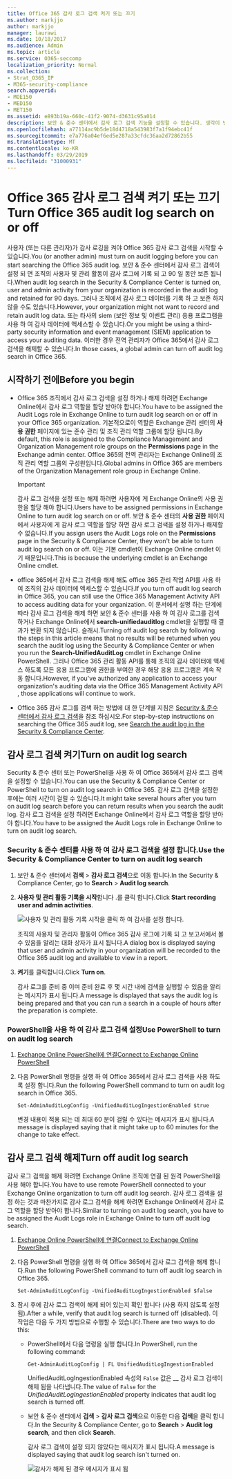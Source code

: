 ```yaml
---
title: Office 365 감사 로그 검색 켜기 또는 끄기
ms.author: markjjo
author: markjjo
manager: laurawi
ms.date: 10/18/2017
ms.audience: Admin
ms.topic: article
ms.service: O365-seccomp
localization_priority: Normal
ms.collection:
- Strat_O365_IP
- M365-security-compliance
search.appverid:
- MOE150
- MED150
- MET150
ms.assetid: e893b19a-660c-41f2-9074-d3631c95a014
description: 보안 & 준수 센터에서 감사 로그 검색 기능을 설정할 수 있습니다. 생각이 변경 되 면 언제 든 지 설정을 해제할 수 있습니다. 감사 로그 검색이 해제 되 면 관리자가 조직의 사용자 및 관리자 활동에 대 한 Office 365 감사 로그를 검색할 수 없습니다.
ms.openlocfilehash: a77114ac9b5de18d4718a543983f7a1f94ebc41f
ms.sourcegitcommit: e7a776a04ef6ed5e287a33cfdc36aa2d72862b55
ms.translationtype: MT
ms.contentlocale: ko-KR
ms.lasthandoff: 03/29/2019
ms.locfileid: "31000931"
---
```

# <a name="turn-office-365-audit-log-search-on-or-off"></a><span data-ttu-id="658cf-105">Office 365 감사 로그 검색 켜기 또는 끄기</span><span class="sxs-lookup"><span data-stu-id="658cf-105">Turn Office 365 audit log search on or off</span></span>

<span data-ttu-id="658cf-106">사용자 (또는 다른 관리자)가 감사 로깅을 켜야 Office 365 감사 로그 검색을 시작할 수 있습니다.</span><span class="sxs-lookup"><span data-stu-id="658cf-106">You (or another admin) must turn on audit logging before you can start searching the Office 365 audit log.</span></span> <span data-ttu-id="658cf-107">보안 & 준수 센터에서 감사 로그 검색이 설정 되 면 조직의 사용자 및 관리 활동이 감사 로그에 기록 되 고 90 일 동안 보존 됩니다.</span><span class="sxs-lookup"><span data-stu-id="658cf-107">When audit log search in the Security & Compliance Center is turned on, user and admin activity from your organization is recorded in the audit log and retained for 90 days.</span></span> <span data-ttu-id="658cf-108">그러나 조직에서 감사 로그 데이터를 기록 하 고 보존 하지 않을 수도 있습니다.</span><span class="sxs-lookup"><span data-stu-id="658cf-108">However, your organization might not want to record and retain audit log data.</span></span> <span data-ttu-id="658cf-109">또는 타사의 siem (보안 정보 및 이벤트 관리) 응용 프로그램을 사용 하 여 감사 데이터에 액세스할 수 있습니다.</span><span class="sxs-lookup"><span data-stu-id="658cf-109">Or you might be using a third-party security information and event management (SIEM) application to access your auditing data.</span></span> <span data-ttu-id="658cf-110">이러한 경우 전역 관리자가 Office 365에서 감사 로그 검색을 해제할 수 있습니다.</span><span class="sxs-lookup"><span data-stu-id="658cf-110">In those cases, a global admin can turn off audit log search in Office 365.</span></span>
  
## <a name="before-you-begin"></a><span data-ttu-id="658cf-111">시작하기 전에</span><span class="sxs-lookup"><span data-stu-id="658cf-111">Before you begin</span></span>

- <span data-ttu-id="658cf-112">Office 365 조직에서 감사 로그 검색을 설정 하거나 해제 하려면 Exchange Online에서 감사 로그 역할을 할당 받아야 합니다.</span><span class="sxs-lookup"><span data-stu-id="658cf-112">You have to be assigned the Audit Logs role in Exchange Online to turn audit log search on or off in your Office 365 organization.</span></span> <span data-ttu-id="658cf-113">기본적으로이 역할은 Exchange 관리 센터의 **사용 권한** 페이지에 있는 준수 관리 및 조직 관리 역할 그룹에 할당 됩니다.</span><span class="sxs-lookup"><span data-stu-id="658cf-113">By default, this role is assigned to the Compliance Management and Organization Management role groups on the **Permissions** page in the Exchange admin center.</span></span> <span data-ttu-id="658cf-114">Office 365의 전역 관리자는 Exchange Online의 조직 관리 역할 그룹의 구성원입니다.</span><span class="sxs-lookup"><span data-stu-id="658cf-114">Global admins in Office 365 are members of the Organization Management role group in Exchange Online.</span></span> 
    
    > [!IMPORTANT]
    > <span data-ttu-id="658cf-115">감사 로그 검색을 설정 또는 해제 하려면 사용자에 게 Exchange Online의 사용 권한을 할당 해야 합니다.</span><span class="sxs-lookup"><span data-stu-id="658cf-115">Users have to be assigned permissions in Exchange Online to turn audit log search on or off.</span></span> <span data-ttu-id="658cf-116">보안 & 준수 센터의 **사용 권한** 페이지에서 사용자에 게 감사 로그 역할을 할당 하면 감사 로그 검색을 설정 하거나 해제할 수 없습니다.</span><span class="sxs-lookup"><span data-stu-id="658cf-116">If you assign users the Audit Logs role on the **Permissions** page in the Security & Compliance Center, they won't be able to turn audit log search on or off.</span></span> <span data-ttu-id="658cf-117">이는 기본 cmdlet이 Exchange Online cmdlet 이기 때문입니다.</span><span class="sxs-lookup"><span data-stu-id="658cf-117">This is because the underlying cmdlet is an Exchange Online cmdlet.</span></span> 
  
- <span data-ttu-id="658cf-118">office 365에서 감사 로그 검색을 해제 해도 office 365 관리 작업 API를 사용 하 여 조직의 감사 데이터에 액세스할 수 있습니다.</span><span class="sxs-lookup"><span data-stu-id="658cf-118">If you turn off audit log search in Office 365, you can still use the Office 365 Management Activity API to access auditing data for your organization.</span></span> <span data-ttu-id="658cf-119">이 문서에서 설명 하는 단계에 따라 감사 로그 검색을 해제 하면 보안 & 준수 센터를 사용 하 여 감사 로그를 검색 하거나 Exchange Online에서 **search-unifiedauditlog** cmdlet을 실행할 때 결과가 반환 되지 않습니다. 슬래시.</span><span class="sxs-lookup"><span data-stu-id="658cf-119">Turning off audit log search by following the steps in this article means that no results will be returned when you search the audit log using the Security & Compliance Center or when you run the **Search-UnifiedAuditLog** cmdlet in Exchange Online PowerShell.</span></span> <span data-ttu-id="658cf-120">그러나 Office 365 관리 활동 API를 통해 조직의 감사 데이터에 액세스 하도록 모든 응용 프로그램에 권한을 부여한 경우 해당 응용 프로그램은 계속 작동 합니다.</span><span class="sxs-lookup"><span data-stu-id="658cf-120">However, if you've authorized any application to access your organization's auditing data via the Office 365 Management Activity API , those applications will continue to work.</span></span> 
    
- <span data-ttu-id="658cf-121">Office 365 감사 로그를 검색 하는 방법에 대 한 단계별 지침은 [Security & 준수 센터에서 감사 로그 검색](search-the-audit-log-in-security-and-compliance.md)을 참조 하십시오.</span><span class="sxs-lookup"><span data-stu-id="658cf-121">For step-by-step instructions on searching the Office 365 audit log, see [Search the audit log in the Security & Compliance Center](search-the-audit-log-in-security-and-compliance.md).</span></span>
    
## <a name="turn-on-audit-log-search"></a><span data-ttu-id="658cf-122">감사 로그 검색 켜기</span><span class="sxs-lookup"><span data-stu-id="658cf-122">Turn on audit log search</span></span>

<span data-ttu-id="658cf-123">Security & 준수 센터 또는 PowerShell을 사용 하 여 Office 365에서 감사 로그 검색을 설정할 수 있습니다.</span><span class="sxs-lookup"><span data-stu-id="658cf-123">You can use the Security & Compliance Center or PowerShell to turn on audit log search in Office 365.</span></span> <span data-ttu-id="658cf-124">감사 로그 검색을 설정한 후에는 여러 시간이 걸릴 수 있습니다.</span><span class="sxs-lookup"><span data-stu-id="658cf-124">It might take several hours after you turn on audit log search before you can return results when you search the audit log.</span></span> <span data-ttu-id="658cf-125">감사 로그 검색을 설정 하려면 Exchange Online에서 감사 로그 역할을 할당 받아야 합니다.</span><span class="sxs-lookup"><span data-stu-id="658cf-125">You have to be assigned the Audit Logs role in Exchange Online to turn on audit log search.</span></span>
  
### <a name="use-the-security--compliance-center-to-turn-on-audit-log-search"></a><span data-ttu-id="658cf-126">Security & 준수 센터를 사용 하 여 감사 로그 검색을 설정 합니다.</span><span class="sxs-lookup"><span data-stu-id="658cf-126">Use the Security & Compliance Center to turn on audit log search</span></span>

1. <span data-ttu-id="658cf-127">보안 & 준수 센터에서 **검색** \> **감사 로그 검색**으로 이동 합니다.</span><span class="sxs-lookup"><span data-stu-id="658cf-127">In the Security & Compliance Center, go to **Search** \> **Audit log search**.</span></span>
    
2. <span data-ttu-id="658cf-128">**사용자 및 관리 활동 기록을 시작**합니다 .를 클릭 합니다.</span><span class="sxs-lookup"><span data-stu-id="658cf-128">Click **Start recording user and admin activities**.</span></span>
    
    ![사용자 및 관리 활동 기록 시작을 클릭 하 여 감사를 설정 합니다.](media/39a9d35f-88d0-4bbe-a962-0be2f838e2bf.png)
  
    <span data-ttu-id="658cf-130">조직의 사용자 및 관리자 활동이 Office 365 감사 로그에 기록 되 고 보고서에서 볼 수 있음을 알리는 대화 상자가 표시 됩니다.</span><span class="sxs-lookup"><span data-stu-id="658cf-130">A dialog box is displayed saying that user and admin activity in your organization will be recorded to the Office 365 audit log and available to view in a report.</span></span> 
    
3. <span data-ttu-id="658cf-131">**켜기**를 클릭합니다.</span><span class="sxs-lookup"><span data-stu-id="658cf-131">Click **Turn on**.</span></span>
    
    <span data-ttu-id="658cf-132">감사 로그를 준비 중 이며 준비 완료 후 몇 시간 내에 검색을 실행할 수 있음을 알리는 메시지가 표시 됩니다.</span><span class="sxs-lookup"><span data-stu-id="658cf-132">A message is displayed that says the audit log is being prepared and that you can run a search in a couple of hours after the preparation is complete.</span></span>
    
### <a name="use-powershell-to-turn-on-audit-log-search"></a><span data-ttu-id="658cf-133">PowerShell을 사용 하 여 감사 로그 검색 설정</span><span class="sxs-lookup"><span data-stu-id="658cf-133">Use PowerShell to turn on audit log search</span></span>

1. [<span data-ttu-id="658cf-134">Exchange Online PowerShell에 연결</span><span class="sxs-lookup"><span data-stu-id="658cf-134">Connect to Exchange Online PowerShell</span></span>](https://go.microsoft.com/fwlink/p/?LinkID=396554)
    
2. <span data-ttu-id="658cf-135">다음 PowerShell 명령을 실행 하 여 Office 365에서 감사 로그 검색을 사용 하도록 설정 합니다.</span><span class="sxs-lookup"><span data-stu-id="658cf-135">Run the following PowerShell command to turn on audit log search in Office 365.</span></span>
    
    ```
    Set-AdminAuditLogConfig -UnifiedAuditLogIngestionEnabled $true
    ```

    <span data-ttu-id="658cf-136">변경 내용이 적용 되는 데 최대 60 분이 걸릴 수 있다는 메시지가 표시 됩니다.</span><span class="sxs-lookup"><span data-stu-id="658cf-136">A message is displayed saying that it might take up to 60 minutes for the change to take effect.</span></span>
  
## <a name="turn-off-audit-log-search"></a><span data-ttu-id="658cf-137">감사 로그 검색 해제</span><span class="sxs-lookup"><span data-stu-id="658cf-137">Turn off audit log search</span></span>

<span data-ttu-id="658cf-138">감사 로그 검색을 해제 하려면 Exchange Online 조직에 연결 된 원격 PowerShell을 사용 해야 합니다.</span><span class="sxs-lookup"><span data-stu-id="658cf-138">You have to use remote PowerShell connected to your Exchange Online organization to turn off audit log search.</span></span> <span data-ttu-id="658cf-139">감사 로그 검색을 설정 하는 것과 마찬가지로 감사 로그 검색을 해제 하려면 Exchange Online에서 감사 로그 역할을 할당 받아야 합니다.</span><span class="sxs-lookup"><span data-stu-id="658cf-139">Similar to turning on audit log search, you have to be assigned the Audit Logs role in Exchange Online to turn off audit log search.</span></span>
  
1. [<span data-ttu-id="658cf-140">Exchange Online PowerShell에 연결</span><span class="sxs-lookup"><span data-stu-id="658cf-140">Connect to Exchange Online PowerShell</span></span>](https://go.microsoft.com/fwlink/p/?LinkID=396554)
    
2. <span data-ttu-id="658cf-141">다음 PowerShell 명령을 실행 하 여 Office 365에서 감사 로그 검색을 해제 합니다.</span><span class="sxs-lookup"><span data-stu-id="658cf-141">Run the following PowerShell command to turn off audit log search in Office 365.</span></span>
    
    ```
    Set-AdminAuditLogConfig -UnifiedAuditLogIngestionEnabled $false
    ```

3. <span data-ttu-id="658cf-142">잠시 후에 감사 로그 검색이 해제 되어 있는지 확인 합니다 (사용 하지 않도록 설정 됨).</span><span class="sxs-lookup"><span data-stu-id="658cf-142">After a while, verify that audit log search is turned off (disabled).</span></span> <span data-ttu-id="658cf-143">이 작업은 다음 두 가지 방법으로 수행할 수 있습니다.</span><span class="sxs-lookup"><span data-stu-id="658cf-143">There are two ways to do this:</span></span>
    
    - <span data-ttu-id="658cf-144">PowerShell에서 다음 명령을 실행 합니다.</span><span class="sxs-lookup"><span data-stu-id="658cf-144">In PowerShell, run the following command:</span></span>

        ```
        Get-AdminAuditLogConfig | FL UnifiedAuditLogIngestionEnabled
        ```

        <span data-ttu-id="658cf-145">UnifiedAuditLogIngestionEnabled 속성의 `False` 값은 __ 감사 로그 검색이 해제 됨을 나타냅니다.</span><span class="sxs-lookup"><span data-stu-id="658cf-145">The value of  `False` for the  _UnifiedAuditLogIngestionEnabled_ property indicates that audit log search is turned off.</span></span> 
    
    - <span data-ttu-id="658cf-146">보안 & 준수 센터에서 **검색** \> **감사 로그 검색**으로 이동한 다음 **검색**을 클릭 합니다.</span><span class="sxs-lookup"><span data-stu-id="658cf-146">In the Security & Compliance Center, go to **Search** \> **Audit log search**, and then click **Search**.</span></span>
    
      <span data-ttu-id="658cf-147">감사 로그 검색이 설정 되지 않았다는 메시지가 표시 됩니다.</span><span class="sxs-lookup"><span data-stu-id="658cf-147">A message is displayed saying that audit log search isn't turned on.</span></span> 
    
      ![감사가 해제 된 경우 메시지가 표시 됨](media/dca53da6-1cbe-4fa3-9860-f0d674de9538.png)
